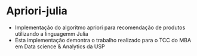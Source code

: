 # Apriori-julia

- Implementação do algoritmo apriori para recomendação de produtos utilizando a linguagemm Julia
- Esta implementação demontra o trabalho realizado para o TCC do MBA em Data science & Analytics da USP
